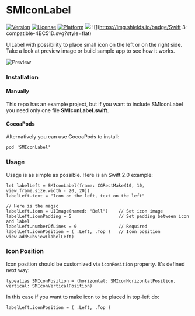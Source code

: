 # SMIconLabel

[![Version](https://img.shields.io/cocoapods/v/SMIconLabel.svg?style=flat)](http://cocoapods.org/pods/SMIconLabel)
[![License](https://img.shields.io/cocoapods/l/SMIconLabel.svg?style=flat)](http://cocoapods.org/pods/SMIconLabel)
[![Platform](https://img.shields.io/cocoapods/p/SMIconLabel.svg?style=flat)](http://cocoapods.org/pods/SMIconLabel)
![](https://img.shields.io/badge/Supported-iOS8-4BC51D.svg?style=flat)
![](https://img.shields.io/badge/Swift 3-compatible-4BC51D.svg?style=flat)

UILabel with possibility to place small icon on the left or on the right side. Take a look at preview image or build sample app to see how it works.

![Preview](https://raw.githubusercontent.com/anatoliyv/SMIconLabel/master/Main/screenshot.png)

### Installation

#### Manually

This repo has an example project, but if you want to include SMIconLabel you need only one file **SMIconLabel.swift**.

#### CocoaPods

Alternatively you can use CocoaPods to install:

```
pod 'SMIconLabel'
```

### Usage

Usage is as simple as possible. Here is an Swift 2.0 example:

```
let labelLeft = SMIconLabel(frame: CGRectMake(10, 10, view.frame.size.width - 20, 20))
labelLeft.text = "Icon on the left, text on the left"

// Here is the magic
labelLeft.icon = UIImage(named: "Bell")    // Set icon image
labelLeft.iconPadding = 5                  // Set padding between icon and label
labelLeft.numberOfLines = 0                // Required
labelLeft.iconPosition = ( .Left, .Top )   // Icon position
view.addSubview(labelLeft)
```

### Icon Position

Icon position should be customized via `iconPosition` property. It's defined next way:

```
typealias SMIconPosition = (horizontal: SMIconHorizontalPosition, vertical: SMIconVerticalPosition)
```

In this case if you want to make icon to be placed in top-left do:

```
labelLeft.iconPosition = ( .Left, .Top )
```
